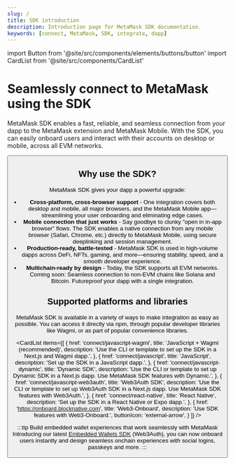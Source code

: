 ```yaml
---
slug: /
title: SDK introduction
description: Introduction page for MetaMask SDK documentation.
keywords: [connect, MetaMask, SDK, integrate, dapp]
---
```


import Button from '@site/src/components/elements/buttons/button'
import CardList from '@site/src/components/CardList'

# Seamlessly connect to MetaMask using the SDK

MetaMask SDK enables a fast, reliable, and seamless connection from your dapp to the MetaMask extension and MetaMask Mobile.
With the SDK, you can easily onboard users and interact with their accounts on desktop or mobile, across all EVM networks.

<p align="center">
  <Button
    as="a"
    href="connect/javascript-wagmi"
    label="Get started with the SDK"
    icon="arrow-right"
    style={{
            '--button-color-hover': 'var(--general-black)',
            '--button-text-color-hover': 'var(--general-white)',
          }}
  />
</p>

## Why use the SDK?

MetaMask SDK gives your dapp a powerful upgrade:

- **Cross-platform, cross-browser support** - One integration covers both desktop and mobile, all major browsers, and the MetaMask Mobile app—streamlining your user onboarding and eliminating edge cases.
- **Mobile connection that just works** - Say goodbye to clunky "open in in-app browser" flows.
  The SDK enables a native connection from any mobile browser (Safari, Chrome, etc.) directly to MetaMask Mobile, using secure deeplinking and session management.
- **Production-ready, battle-tested** - MetaMask SDK is used in high-volume dapps across DeFi, NFTs, gaming, and more—ensuring stability, speed, and a smooth developer experience.
- **Multichain-ready by design** - Today, the SDK supports all EVM networks.
  Coming soon: Seamless connection to non-EVM chains like Solana and Bitcoin.
  Futureproof your dapp with a single integration.

## Supported platforms and libraries

MetaMask SDK is available in a variety of ways to make integration as easy as possible.
You can access it directly via npm, through popular developer libraries like Wagmi, or as part of popular convenience libraries.

<CardList
  items={[
    {
      href: 'connect/javascript-wagmi',
      title: 'JavaScript + Wagmi (recommended)',
      description: 'Use the CLI or template to set up the SDK in a Next.js and Wagmi dapp.',
    },
    {
      href: 'connect/javascript',
      title: 'JavaScript',
      description: 'Set up the SDK in a JavaScript dapp.',
    },
    {
      href: 'connect/javascript-dynamic',
      title: 'Dynamic SDK',
      description: 'Use the CLI or template to set up Dynamic SDK in a Next.js dapp. Use MetaMask SDK features with Dynamic.',
    },
    {
      href: 'connect/javascript-web3auth',
      title: 'Web3Auth SDK',
      description: 'Use the CLI or template to set up Web3Auth SDK in a Next.js dapp. Use MetaMask SDK features with Web3Auth.',
    },
    {
      href: 'connect/react-native',
      title: 'React Native',
      description: 'Set up the SDK in a React Native or Expo dapp.',
    },
    {
      href: 'https://onboard.blocknative.com',
      title: 'Web3-Onboard',
      description: 'Use SDK features with Web3-Onboard.',
      buttonIcon: 'external-arrow',
    }
  ]}
/>

:::tip Build embedded wallet experiences that work seamlessly with MetaMask
Introducing our latest [Embedded Wallets SDK](connect/javascript-web3auth.md) (Web3Auth), you can now onboard users
instantly and design seamless onchain experiences with social logins, passkeys and more.
:::
